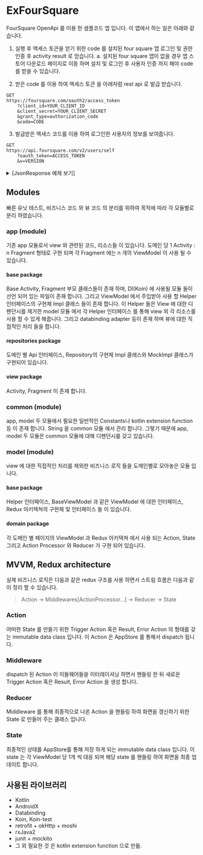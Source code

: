 # ExFourSquare

FourSquare OpenApi 를 이용 한 샘플코드 앱 입니다. 이 앱에서 하는 일은 아래와 같습니다. 

1. 실행 후 액세스 토큰을 얻기 위한 code 를 설치된 four square 앱 로그인 및 권한 인증 후 activity result 로 얻습니다.
 a. 설치된 four square 앱이 없을 경우 앱 스토어 다운로드 페이지로 이동 하며 설치 및 로그인 후 사용자 인증 까지 해야 code를 받을 수 있습니다.

2. 받은 code 를 이용 하여 액세스 토큰 을 아래처럼 rest api 로 발급 받습니다. 
```
GET
https://foursquare.com/oauth2/access_token
    ?client_id=YOUR_CLIENT_ID
    &client_secret=YOUR_CLIENT_SECRET
    &grant_type=authorization_code
    &code=CODE
```

3. 발급받은 액세스 코드를 이용 하여 로그인한 사용자의 정보를 보여줍니다. 
```
GET
https://api.foursquare.com/v2/users/self
    ?oauth_token=ACCESS_TOKEN
    &v=VERSION
```

<details><summary>[JsonResponse 예제 보기]</summary>
<p>
  
```
{
    "meta": {
        "code": 200,
        "requestId": "5dcdbef7660a9f0028f5e8d2"
    },
    "notifications": [
        {
            "type": "notificationTray",
            "item": {
                "unreadCount": 0
            }
        }
    ],
    "response": {
        "user": {
            "id": "565712862",
            "firstName": "성우",
            "lastName": "강",
            "gender": "none",
            "relationship": "self",
            "canonicalUrl": "https://foursquare.com/user/565712862",
            "photo": {
                "prefix": "https://fastly.4sqi.net/img/user/",
                "suffix": "/565712862_LTwgmIww_VBmD_KJivEZIApjR7Ni-j_jR5OkA50aWSL65G5lKZZ4-QfW0odVwJiyGuB2Vp8Vg.jpg"
            },
            "friends": {
                "count": 0,
                "groups": [
                    {
                        "type": "friends",
                        "name": "Mutual friends",
                        "count": 0,
                        "items": []
                    },
                    {
                        "type": "others",
                        "name": "Other friends",
                        "count": 0,
                        "items": []
                    }
                ]
            },
            "birthday": 486864000,
            "tips": {
                "count": 0
            },
            "homeCity": "Seoul, Seoul",
            "bio": "",
            "contact": {
                "verifiedPhone": "false",
                "email": "burkdog@naver.com"
            },
            "photos": {
                "count": 0,
                "items": []
            },
            "checkinPings": "off",
            "pings": false,
            "type": "user",
            "mayorships": {
                "count": 0,
                "items": []
            },
            "checkins": {
                "count": 4,
                "items": [
                    {
                        "id": "5dcd8af59ee69b00076614ac",
                        "createdAt": 1573751541,
                        "type": "checkin",
                        "private": true,
                        "visibility": "private",
                        "timeZoneOffset": 540,
                        "editableUntil": 1573837941000,
                        "venue": {
                            "id": "5b80a13d78782c002ce62cf0",
                            "name": "Starbucks Reserve (스타벅스 리저브)",
                            "location": {
                                "address": "송파구 송파대로 201",
                                "crossStreet": "문정법원로R점",
                                "lat": 37.487411568126376,
                                "lng": 127.11880628085092,
                                "labeledLatLngs": [
                                    {
                                        "label": "display",
                                        "lat": 37.487411568126376,
                                        "lng": 127.11880628085092
                                    }
                                ],
                                "postalCode": "05854",
                                "cc": "KR",
                                "city": "Seoul",
                                "state": "Seoul",
                                "country": "South Korea",
                                "formattedAddress": [
                                    "송파구 송파대로 201 (문정법원로R점)",
                                    "문정2동",
                                    "송파구",
                                    "서울특별시",
                                    "05854"
                                ]
                            },
                            "categories": [
                                {
                                    "id": "4bf58dd8d48988d1e0931735",
                                    "name": "Coffee Shop",
                                    "pluralName": "Coffee Shops",
                                    "shortName": "Coffee Shop",
                                    "icon": {
                                        "prefix": "https://ss3.4sqi.net/img/categories_v2/food/coffeeshop_",
                                        "suffix": ".png"
                                    },
                                    "primary": true
                                }
                            ],
                            "like": false
                        },
                        "likes": {
                            "count": 0,
                            "groups": []
                        },
                        "like": false,
                        "isMayor": false,
                        "photos": {
                            "count": 0,
                            "items": []
                        },
                        "posts": {
                            "count": 0,
                            "textCount": 0
                        },
                        "comments": {
                            "count": 0
                        },
                        "source": {
                            "name": "Foursquare for Android",
                            "url": "https://foursquare.com/download/#/android"
                        }
                    }
                ]
            },
            "requests": {
                "count": 0
            },
            "lists": {
                "count": 4,
                "groups": [
                    {
                        "type": "created",
                        "count": 1,
                        "items": [
                            {
                                "id": "5dcd8bdeabe9110006c5ec59",
                                "name": "임시 목록",
                                "description": "ㅇㅇㅇㅇㅇㅇㅇㅇ",
                                "editable": true,
                                "public": true,
                                "collaborative": false,
                                "url": "/user/565712862/list/%EC%9E%84%EC%8B%9C-%EB%AA%A9%EB%A1%9D",
                                "canonicalUrl": "https://foursquare.com/user/565712862/list/%EC%9E%84%EC%8B%9C-%EB%AA%A9%EB%A1%9D",
                                "createdAt": 1573751774,
                                "updatedAt": 1573751784,
                                "photo": {
                                    "id": "55dff7e3498edc6aff1b3339",
                                    "createdAt": 1440741347,
                                    "prefix": "https://fastly.4sqi.net/img/general/",
                                    "suffix": "/18752869_LYEnmRfLN-3R5CymQdBMi35XuY4G-JOH6irNqoJEDcI.jpg",
                                    "width": 1920,
                                    "height": 1440,
                                    "user": {
                                        "id": "18752869",
                                        "firstName": "yk",
                                        "gender": "none",
                                        "photo": {
                                            "prefix": "https://fastly.4sqi.net/img/user/",
                                            "suffix": "/18752869-5FJLTMDYEMKMQDVS.jpg"
                                        }
                                    },
                                    "visibility": "public"
                                },
                                "followers": {
                                    "count": 0
                                },
                                "listItems": {
                                    "count": 2
                                }
                            }
                        ]
                    },
                    {
                        "type": "followed",
                        "count": 1,
                        "items": []
                    },
                    {
                        "type": "yours",
                        "count": 2,
                        "items": [
                            {
                                "id": "565712862/todos",
                                "name": "My Saved Places",
                                "description": "",
                                "type": "todos",
                                "editable": true,
                                "public": true,
                                "collaborative": false,
                                "url": "/user/565712862/list/todos",
                                "canonicalUrl": "https://foursquare.com/user/565712862/list/todos",
                                "listItems": {
                                    "count": 7
                                }
                            },
                            {
                                "id": "565712862/venuelikes",
                                "name": "My Liked Places",
                                "description": "",
                                "type": "likes",
                                "editable": true,
                                "public": true,
                                "collaborative": false,
                                "url": "/user/565712862/list/venuelikes",
                                "canonicalUrl": "https://foursquare.com/user/565712862/list/venuelikes",
                                "listItems": {
                                    "count": 0
                                }
                            }
                        ]
                    }
                ]
            },
            "blockedStatus": "none",
            "createdAt": 1573573116,
            "lenses": [],
            "referralId": "u-565712862"
        }
    }
}
```

</p>
</details>


## Modules 
빠른 유닛 테스트, 비즈니스 코드 와 뷰 코드 의 분리를 위하여 목적에 따라 각 모듈별로 분리 하였습니다. 

### app (module)
기존 app 모듈로서 view 와 관련된 코드, 리소스들 이 있습니다. 도메인 당 1 Activity : n Fragment 형태로 구현 되며 각 Fragment 에는 n 개의 ViewModel 이 사용 될 수 있습니다. 

#### base package
Base Activity, Fragment 부모 클래스들이 존재 하며, DI(Koin) 에 사용될 모듈 들이 선언 되어 있는 파일이 존재 합니다. 그리고 ViewModel 에서 주입받아 사용 할 Helper 인터페이스의 구현체 Impl 클래스 들이 존재 합니다. 이 Helper 들은 View 에 대한 디펜던시를 제거한 model 모듈 에서 각 Helper 인터페이스 를 통해 view 외 각 리소스를 사용 할 수 있게 해줍니다. 
그리고 databinding adapter 등이 존재 하며 뷰에 대한 직접적인 처리 들을 합니다. 

#### repositories package
도메인 별 Api 인터페이스, Repository의 구현체 Impl 클래스와 MockImpl 클래스가 구현되어 있습니다. 

#### view package
Activity, Fragment 이 존재 합니다. 

### common (module)
app, model 두 모듈에서 필요한 일반적인 Constants나 kotlin extension function 등 이 존재 합니다. String 을 common 모듈 에서 관리 합니다. 그렇기 때문에 app, model 두 모듈은 common 모듈에 대해 디펜던시를 갖고 있습니다. 

### model (module)
view 에 대한 직접적인 처리를 제외한 비즈니스 로직 들을 도메인별로 모아놓은 모듈 입니다. 

#### base package
Helper 인터페이스, BaseViewModel 과 같은 ViewModel 에 대한 인터페이스, Redux 아키텍쳐의 구현체 및 인터페이스 들 이 있습니다. 

#### domain package
각 도메인 별 페이지의 ViewModel 과 Redux 아키텍쳐 에서 사용 되는 Action, State 그리고 Action Processor 와 Reducer 가 구현 되어 있습니다. 

## MVVM, Redux architecture
실제 비즈니스 로직은 다음과 같은 redux 구조를 사용 하면서 스트림 흐름은 다음과 같이 정리 할 수 있습니다. 

> Action -> Middlewares[ActionProcessor...] -> Reducer -> State

### Action
어떠한 State 를 만들기 위한 Trigger Action 혹은 Result, Error Action 의 형태를 갖는 immutable data class 입니다. 이 Action 은 AppStore 를 통해서 dispatch 됩니다. 

### Middleware 
dispatch 된 Action 이 미들웨어들을 이터레이셔닝 하면서 핸들링 한 뒤 새로운 Trigger Action 혹은 Result, Error Action 을 생성 합니다. 

### Reducer
Middleware 를 통해 최종적으로 나온 Action 을 핸들링 하여 화면을 갱신하기 위한 State 로 만들어 주는 클래스 입니다. 

### State 
최종적인 상태를 AppStore를 통해 저장 하게 되는 immutable data class 입니다. 이 state 는 각 ViewModel 당 1개 씩 대응 되며 해당 state 를 핸들링 하여 화면을 최종 업데이트 합니다. 

## 사용된 라이브러리 
- Kotlin
- AndroidX
- Databinding
- Koin, Koin-test
- retrofit + okHttp + moshi
- rxJava2
- junit + mockito
- 그 외 필요한 것 은 kotlin extension function 으로 만듦. 
